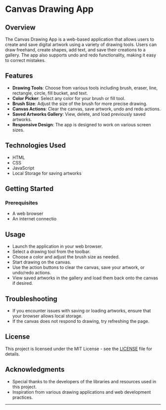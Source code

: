# Canvas Drawing App

## Overview

The Canvas Drawing App is a web-based application that allows users to create and save digital artwork using a variety of drawing tools. Users can draw freehand, create shapes, add text, and save their creations to a gallery. The app also supports undo and redo functionality, making it easy to correct mistakes.

## Features

- **Drawing Tools**: Choose from various tools including brush, eraser, line, rectangle, circle, fill bucket, and text.
- **Color Picker**: Select any color for your brush or fill tool.
- **Brush Size**: Adjust the size of the brush for more precise drawing.
- **Canvas Actions**: Clear the canvas, save artwork, undo and redo actions.
- **Saved Artworks Gallery**: View, delete, and load previously saved artworks.
- **Responsive Design**: The app is designed to work on various screen sizes.

## Technologies Used

- HTML
- CSS
- JavaScript
- Local Storage for saving artworks

## Getting Started

### Prerequisites

- A web browser
- An internet connectio

## Usage

- Launch the application in your web browser.
- Select a drawing tool from the toolbar.
- Choose a color and adjust the brush size as needed.
- Start drawing on the canvas.
- Use the action buttons to clear the canvas, save your artwork, or undo/redo actions.
- View saved artworks in the gallery and load them back onto the canvas if desired.

## Troubleshooting

- If you encounter issues with saving or loading artworks, ensure that your browser allows local storage.
- If the canvas does not respond to drawing, try refreshing the page.

## License

This project is licensed under the MIT License - see the [LICENSE](LICENSE) file for details.

## Acknowledgments

- Special thanks to the developers of the libraries and resources used in this project.
- Inspiration from various drawing applications and web development practices.

---

